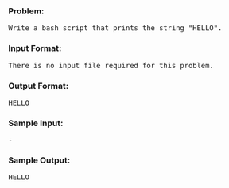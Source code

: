 
### Problem:
<pre>
Write a bash script that prints the string "HELLO".
</pre>

### Input Format:
<pre>
There is no input file required for this problem.
</pre>

### Output Format:
<pre>
HELLO
</pre>

### Sample Input:
<pre>
-
</pre>
### Sample Output:
<pre>
HELLO
</pre>

